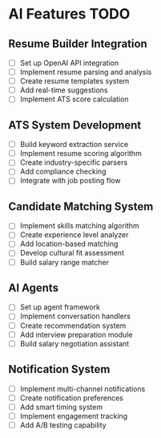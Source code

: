 # AI Features TODO

## Resume Builder Integration
- [ ] Set up OpenAI API integration
- [ ] Implement resume parsing and analysis
- [ ] Create resume templates system
- [ ] Add real-time suggestions
- [ ] Implement ATS score calculation

## ATS System Development
- [ ] Build keyword extraction service
- [ ] Implement resume scoring algorithm
- [ ] Create industry-specific parsers
- [ ] Add compliance checking
- [ ] Integrate with job posting flow

## Candidate Matching System
- [ ] Implement skills matching algorithm
- [ ] Create experience level analyzer
- [ ] Add location-based matching
- [ ] Develop cultural fit assessment
- [ ] Build salary range matcher

## AI Agents
- [ ] Set up agent framework
- [ ] Implement conversation handlers
- [ ] Create recommendation system
- [ ] Add interview preparation module
- [ ] Build salary negotiation assistant

## Notification System
- [ ] Implement multi-channel notifications
- [ ] Create notification preferences
- [ ] Add smart timing system
- [ ] Implement engagement tracking
- [ ] Add A/B testing capability